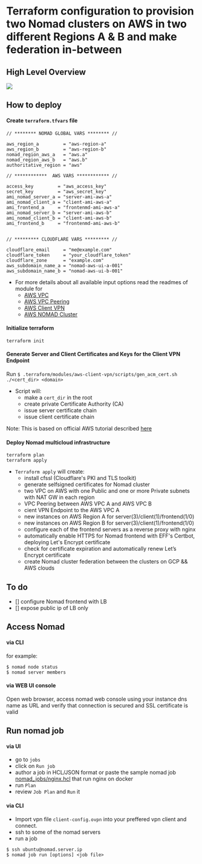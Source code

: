 # Terraform configuration to provision two Nomad clusters on AWS in two different Regions A &amp; B and make federation in-between

## High Level Overview

<img src="diagrams/aws-multiregion.png" />

## How to deploy

#### Create `terraform.tfvars` file

```
// ******** NOMAD GLOBAL VARS ******** //

aws_region_a         = "aws-region-a"
aws_region_b         = "aws-region-b"
nomad_region_aws_a   = "aws.a"
nomad_region_aws_b   = "aws.b"
authoritative_region = "aws"

// ************  AWS VARS ************ //

access_key         = "aws_access_key"
secret_key         = "aws_secret_key"
ami_nomad_server_a = "server-ami-aws-a"
ami_nomad_client_a = "client-ami-aws-a"
ami_frontend_a     = "frontenmd-ami-aws-a"
ami_nomad_server_b = "server-ami-aws-b"
ami_nomad_client_b = "client-ami-aws-b"
ami_frontend_b     = "frontenmd-ami-aws-b"


// ********* CLOUDFLARE VARS ********* //

cloudflare_email     = "me@example.com"
cloudflare_token     = "your_cloudflare_token"
cloudflare_zone      = "example.com"
aws_subdomain_name_a = "nomad-aws-ui-a-001"
aws_subdomain_name_b = "nomad-aws-ui-b-001"
```

- For more details about all available input options read the readmes of module for
  - [AWS VPC](https://github.com/achuchulev/terraform-aws-vpc-natgw/blob/master/README.md)
  - [AWS VPC Peering](https://github.com/achuchulev/terraform-aws-vpc-peering/blob/master/README.md)
  - [AWS Client VPN](https://github.com/achuchulev/terraform-aws-client-vpn-endpoint/blob/master/README.md)
  - [AWS NOMAD Cluster](https://github.com/achuchulev/terraform-aws-nomad/blob/master/README.md)

#### Initialize terraform

```
terraform init
```

#### Generate Server and Client Certificates and Keys for the Client VPN Endpoint

Run `$ .terraform/modules/aws-client-vpn/scripts/gen_acm_cert.sh ./<cert_dir> <domain>`

- Script will:
  - make a `cert_dir` in the root
  - create private Certificate Authority (CA)
  - issue server certificate chain
  - issue client certificate chain
  
Note: This is based on official AWS tutorial described [here](https://docs.aws.amazon.com/vpn/latest/clientvpn-admin/authentication-authorization.html#mutual)

#### Deploy Nomad multicloud infrastructure

```
terraform plan
terraform apply
```

- `Terraform apply` will create:
  - install cfssl (Cloudflare's PKI and TLS toolkit)
  - generate selfsigned certificates for Nomad cluster
  - two VPC on AWS with one Public and one or more Private subnets with NAT GW in each region
  - VPC Peering between AWS VPC A and AWS VPC B
  - cient VPN Endpoint to the AWS VPC A
  - new instances on AWS Region A for server(3)/client(1)/frontend(1/0)
  - new instances on AWS Region B for server(3)/client(1)/frontend(1/0)
  - configure each of the frontend servers as a reverse proxy with nginx
  - automatically enable HTTPS for Nomad frontend with EFF's Certbot, deploying Let's Encrypt certificate
  - check for certificate expiration and automatically renew Let’s Encrypt certificate
  - create Nomad cluster federation between the clusters on GCP && AWS clouds

## To do

 - [] configure Nomad frontend with LB
 - [] expose public ip of LB only
  
## Access Nomad

#### via CLI

for example:

```
$ nomad node status
$ nomad server members
```

#### via WEB UI console

Open web browser, access nomad web console using your instance dns name as URL and verify that 
connection is secured and SSL certificate is valid  

## Run nomad job

#### via UI

- go to `jobs`
- click on `Run job`
- author a job in HCL/JSON format or paste the sample nomad job [nomad_jobs/nginx.hcl](https://github.com/achuchulev/terraform-aws-nomad-1dc-1region/blob/master/nomad_jobs/nginx.hcl) that run nginx on docker
- run `Plan`
- review `Job Plan` and `Run` it

#### via CLI

- Import vpn file `client-config.ovpn` into your preffered vpn client and connect.
- ssh to some of the nomad servers
- run a job

```
$ ssh ubuntu@nomad.server.ip
$ nomad job run [options] <job file>
```
